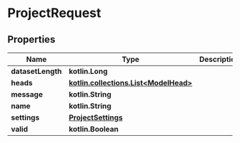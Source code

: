 
# ProjectRequest

## Properties
Name | Type | Description | Notes
------------ | ------------- | ------------- | -------------
**datasetLength** | **kotlin.Long** |  |  [optional]
**heads** | [**kotlin.collections.List&lt;ModelHead&gt;**](ModelHead.md) |  |  [optional]
**message** | **kotlin.String** |  |  [optional]
**name** | **kotlin.String** |  |  [optional]
**settings** | [**ProjectSettings**](ProjectSettings.md) |  |  [optional]
**valid** | **kotlin.Boolean** |  |  [optional]



